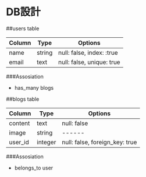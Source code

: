 # DB設計

##users table

|Column|Type|Options|
|------|----|-------|
|name|string|null: false, index: :true|
|email|text|null: false, unique: true|

###Assosiation
- has_many blogs

##blogs table

|Column|Type|Options|
|------|----|-------|
|content|text|null: false|
|image|string|------|
|user_id|integer|null: false, foreign_key: true|

###Assosiation
- belongs_to user
